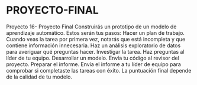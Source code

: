 # PROYECTO-FINAL
Proyecto 16- Proyecto Final
Construirás un prototipo de un modelo de aprendizaje automático. Estos serán tus pasos:
Hacer un plan de trabajo. Cuando veas la tarea por primera vez, notarás que está incompleta y que contiene información innecesaria. Haz un análisis exploratorio de datos para averiguar qué preguntas hacer.
Investigar la tarea. Haz preguntas al líder de tu equipo.
Desarrollar un modelo. Envía tu código al revisor del proyecto.
Preparar el informe. Envía el informe a tu líder de equipo para comprobar si completaste las tareas con éxito.
La puntuación final depende de la calidad de tu modelo.
